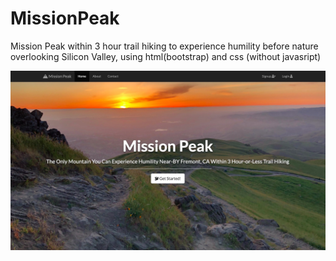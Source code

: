 # MissionPeak
Mission Peak within 3 hour trail hiking to experience humility before nature overlooking Silicon Valley, using html(bootstrap) and css
(without javasript)

<img src="missionpeak.jpg">
